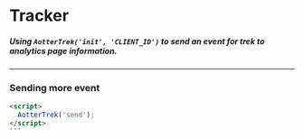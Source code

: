 # Tracker

##### Using `AotterTrek('init', 'CLIENT_ID')` to send an event for trek to analytics page information.

---

### Sending more event
````html
<script>
  AotterTrek('send');
</script>
```